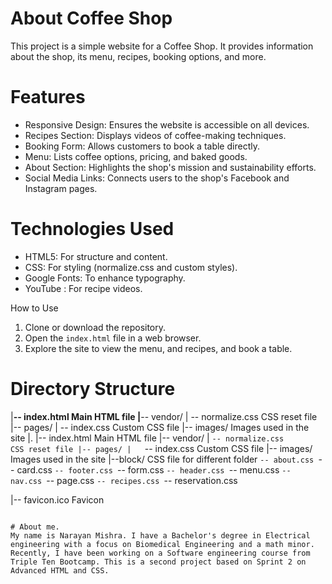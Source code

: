  # About Coffee Shop 
This project is a simple website for a Coffee Shop. It provides information about the shop, its menu, recipes, booking options, and more.

 # Features
- Responsive Design: Ensures the website is accessible on all devices.
- Recipes Section: Displays videos of coffee-making techniques.
- Booking Form: Allows customers to book a table directly.
- Menu: Lists coffee options, pricing, and baked goods.
- About Section: Highlights the shop's mission and sustainability efforts.
- Social Media Links: Connects users to the shop's Facebook and Instagram pages.

 # Technologies Used
- HTML5: For structure and content.
- CSS: For styling (normalize.css and custom styles).
- Google Fonts: To enhance typography.
- YouTube : For recipe videos.

 How to Use
1. Clone or download the repository.
2. Open the `index.html` file in a web browser.
3. Explore the site to view the menu, and recipes, and book a table.

 # Directory Structure
|__-- index.html               Main HTML file
|__-- vendor/
|   -- normalize.css        CSS reset file
|-- pages/
|   -- index.css            Custom CSS file
|-- images/                  Images used in the site
|.
|-- index.html               Main HTML file
|-- vendor/
|   `-- normalize.css        CSS reset file
|-- pages/
|   `-- index.css            Custom CSS file
|-- images/                  Images used in the site
|--block/                    CSS file for different folder
    `-- about.css
    `-- card.css
    `-- footer.css
    `-- form.css
    `-- header.css
    `-- menu.css
    `-- nav.css
    `-- page.css
    `-- recipes.css
    `-- reservation.css

|-- favicon.ico              Favicon
```

# About me.
My name is Narayan Mishra. I have a Bachelor's degree in Electrical engineering with a focus on Biomedical Engineering and a math minor. Recently, I have been working on a Software engineering course from Triple Ten Bootcamp. This is a second project based on Sprint 2 on Advanced HTML and CSS. 



